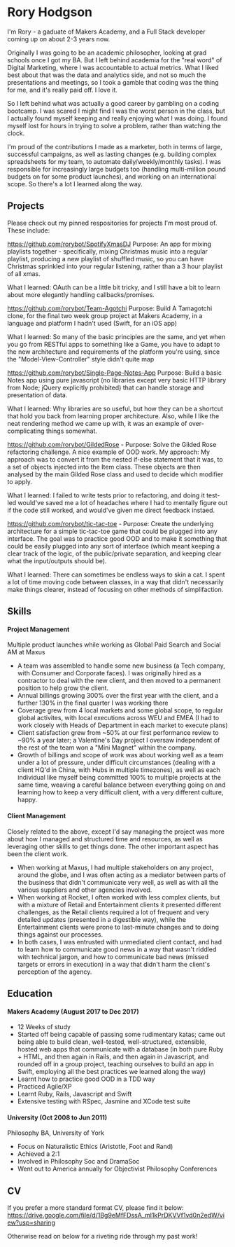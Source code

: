 # Rory Hodgson

I'm Rory - a gaduate of Makers Academy, and a Full Stack developer coming up on about 2-3 years now. 

Originally I was going to be an academic philosopher, looking at grad schools once I got my BA. But I left behind academia for the "real word" of Digital Marketing, where I was accountable to actual metrics. What I liked best about that was the data and analytics side, and not so much the presentations and meetings, so I took a gamble that coding was the thing for me, and it's really paid off. I love it.

So I left behind what was actually a good career by gambling on a coding bootcamp. I was scared I might find I was the worst person in the class, but I actually found myself keeping and really enjoying what I was doing. I found myself lost for hours in trying to solve a problem, rather than watching the clock.

I'm proud of the contributions I made as a marketer, both in terms of large, successful campaigns, as well as lasting changes (e.g. building complex spreadsheets for my team, to automate daily/weekly/monthly tasks). I was responsible for increasingly large budgets too (handling multi-million pound budgets on for some product launches), and working on an international scope. So there's a lot I learned along the way.

## Projects

Please check out my pinned respositories for projects I'm most proud of. These include:

https://github.com/rorybot/SpotifyXmasDJ
Purpose: An app for mixing playlists together - specifically, mixing Christmas music into a regular playlist, producing a new playlist of shuffled music, so you can have Christmas sprinkled into your regular listening, rather than a 3 hour playlist of all xmas.

What I learned: OAuth can be a little bit tricky, and I still have a bit to learn about more elegantly handling callbacks/promises.

https://github.com/rorybot/Team-Agotchi
Purpose: Build A Tamagotchi clone, for the final two week group project at Makers Academy, in a language and platform I hadn't used (Swift, for an iOS app)

What I learned: So many of the basic principles are the same, and yet when you go from RESTful apps to something like a Game, you have to adapt to the new architecture and requirements of the platform you're using, since the "Model-View-Controller" style didn't quite map

https://github.com/rorybot/Single-Page-Notes-App 
Purpose: Build a basic Notes app using pure javascript (no libraries except very basic HTTP library from Node; jQuery explicitly prohibited) that can handle storage and presentation of data.

What I learned: Why libraries are so useful, but how they can be a shortcut that hold you back from learning proper architecture. Also, while I like the neat rendering method we came up with, it was an example of over-complicating things somewhat.


https://github.com/rorybot/GildedRose - 
Purpose: Solve the Gilded Rose refactoring challenge. A nice example of OOD work. 
My approach: My approach was to convert it from the nested if-else statement that it was, to a set of objects injected into the Item class. These objects are then analysed by the main Gilded Rose class and used to decide which modifier to apply.

What I learned: I failed to write tests prior to refactoring, and doing it test-led would've saved me a lot of headaches where I had to mentally figure out if the code still worked, and would've given me direct feedback instaed.

https://github.com/rorybot/tic-tac-toe - 
Purpose: Create the underlying architecture for a simple tic-tac-toe game that could be plugged into any interface. The goal was to practice good OOD and to make it something that could be easily plugged into any sort of interface (which meant keeping a clear track of the logic, of the public/private separation, and keeping clear what the input/outputs should be).

What I learned: There can sometimes be endless ways to skin a cat. I spent a lot of time moving code between classes, in a way that didn't necessarily make things clearer, instead of focusing on other methods of simplifaction.

## Skills

#### Project Management

Multiple product launches while working as Global Paid Search and Social AM at Maxus

- A team was assembled to handle some new business (a Tech company, with Consumer and Corporate faces). I was originally hired as a contractor to deal with the new client, and then moved to a permanent position to help grow the client.
- Annual billings growing 300% over the first year with the client, and a further 130% in the final quarter I was working there
- Coverage grew from 4 local markets and some global scope, to regular global activites, with local executions across WEU and EMEA (I had to work closely with Heads of Department in each market to execute plans)
- Client satisfaction grew from ~50% at our first performance review to ~90% a year later; a Valentine's Day project I oversaw independent of the rest of the team won a "Mini Magnet" within the company.
- Growth of billings and scope of work was about working well as a team under a lot of pressure, under difficult circumstances (dealing with a client HQ'd in China, with Hubs in multiple timezones), as well as each individual like myself being committed 100% to multiple projects at the same time, weaving a careful balance between everything going on and learning how to keep a very difficult client, with a very different culture, happy.

#### Client Management

Closely related to the above, except I'd say managing the project was more about how I managed and structured time and resources, as well as leveraging other skills to get things done. The other important aspect has been the client work.

- When working at Maxus, I had multiple stakeholders on any project, around the globe, and I was often acting as a mediator between parts of the business that didn't communicate very well, as well as with all the various suppliers and other agencies involved.
- When working at Rocket, I often worked with less complex clients, but with a mixture of Retail and Entertainment clients it presented different challenges, as the Retail clients required a lot of frequent and very detailed updates (presented in a digestible way), while the Entertainment clients were prone to last-minute changes and to doing things against our processes.
- In both cases, I was entrusted with unmediated client contact, and had to learn how to communicate good news in a way that wasn't riddled with technical jargon, and how to communicate bad news (missed targets or errors in execution) in a way that didn't harm the client's perception of the agency.

## Education

#### Makers Academy (August 2017 to Dec 2017)

- 12 Weeks of study
- Started off being capable of passing some rudimentary katas; came out being able to build clean, well-tested, well-structured, extensible, hosted web apps that communicate with a database (in both pure Ruby + HTML, and then again in Rails, and then again in Javascript, and rounded off in a group project, teaching ourselves to build an app in Swift, employing all the best practices we learned along the way)
- Learnt how to practice good OOD in a TDD way
- Practiced Agile/XP
- Learnt Ruby, Rails, Javascript and Swift
- Extensive testing with RSpec, Jasmine and XCode test suite


#### University (Oct 2008 to Jun 2011)
Philosophy BA, University of York
- Focus on Naturalistic Ethics (Aristotle, Foot and Rand)
- Achieved a 2:1
- Involved in Philosophy Soc and DramaSoc
- Went out to America annually for Objectivist Philosophy Conferences

## CV
If you prefer a more standard format CV, please find it below:
https://drive.google.com/file/d/1Bg9eMfFDssA_ml1kPrDKVVf1vd0n2edW/view?usp=sharing

Otherwise read on below for a riveting ride through my past work!
